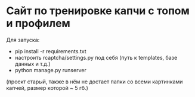 # Сайт по тренировке капчи с топом и профилем

Для запуска:
- pip install -r requirements.txt
- настроить rcaptcha/settings.py под себя (путь к templates, базе данных и т.д.)
- python manage.py runserver

(проект старый, также в нём не достает папки со всеми картинками капчей, размер которой ~ 5 гб.)